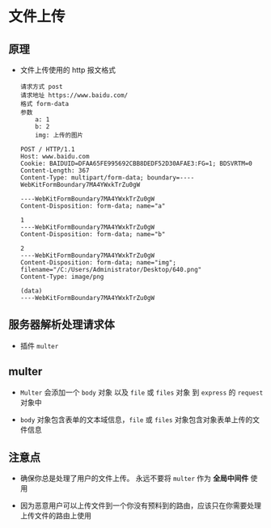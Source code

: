 # 文件上传

## 原理

+ 文件上传使用的 http 报文格式

  ```text
  请求方式 post
  请求地址 https://www.baidu.com/
  格式 form-data
  参数
      a: 1
      b: 2
      img: 上传的图片
  ```

  ```text
  POST / HTTP/1.1
  Host: www.baidu.com
  Cookie: BAIDUID=DFAA65FE995692CBB8DEDF52D30AFAE3:FG=1; BDSVRTM=0
  Content-Length: 367
  Content-Type: multipart/form-data; boundary=----WebKitFormBoundary7MA4YWxkTrZu0gW

  ----WebKitFormBoundary7MA4YWxkTrZu0gW
  Content-Disposition: form-data; name="a"

  1
  ----WebKitFormBoundary7MA4YWxkTrZu0gW
  Content-Disposition: form-data; name="b"

  2
  ----WebKitFormBoundary7MA4YWxkTrZu0gW
  Content-Disposition: form-data; name="img"; filename="/C:/Users/Administrator/Desktop/640.png"
  Content-Type: image/png

  (data)
  ----WebKitFormBoundary7MA4YWxkTrZu0gW
  ```

## 服务器解析处理请求体

+ 插件 `multer`

## multer

+ `Multer` 会添加一个 `body` 对象 以及 `file` 或 `files` 对象 到 `express` 的 `request` 对象中

+ `body` 对象包含表单的文本域信息，`file` 或 `files` 对象包含对象表单上传的文件信息

## 注意点

+ 确保你总是处理了用户的文件上传。 永远不要将 `multer` 作为 **全局中间件** 使用

+ 因为恶意用户可以上传文件到一个你没有预料到的路由，应该只在你需要处理上传文件的路由上使用
